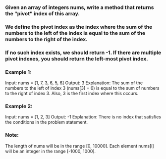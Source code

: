### Given an array of integers nums, write a method that returns the "pivot" index of this array.

### We define the pivot index as the index where the sum of the numbers to the left of the index is equal to the sum of the numbers to the right of the index.

### If no such index exists, we should return -1. If there are multiple pivot indexes, you should return the left-most pivot index.

### Example 1:

Input: 
nums = [1, 7, 3, 6, 5, 6]
Output: 3
Explanation: 
The sum of the numbers to the left of index 3 (nums[3] = 6) is equal to the sum of numbers to the right of index 3.
Also, 3 is the first index where this occurs.
 

### Example 2:

Input: 
nums = [1, 2, 3]
Output: -1
Explanation: 
There is no index that satisfies the conditions in the problem statement.
 

### Note:

The length of nums will be in the range [0, 10000].
Each element nums[i] will be an integer in the range [-1000, 1000].